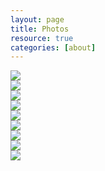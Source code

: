 ```yaml
---
layout: page
title: Photos
resource: true
categories: [about]
---
```


<div class="container">

<div class="row">
  <div class="col-xs-3">
    <a href="https://s3.amazonaws.com/weddednerds.com/CasketartsSun.jpg" class="thumbnail" rel="lightbox-cats">
      <img src="https://s3.amazonaws.com/weddednerds.com/CasketartsSun.jpg" class="img-responsive">
    </a>
  </div>

  <div class="col-xs-3">
    <a href="https://s3.amazonaws.com/weddednerds.com/CasketartsSun2.jpg" class="thumbnail" rel="lightbox-cats">
      <img src="https://s3.amazonaws.com/weddednerds.com/CasketartsSun2.jpg" class="img-responsive">
    </a>
  </div>

  <div class="col-xs-3">
    <a href="https://s3.amazonaws.com/weddednerds.com/LASER2.jpg" class="thumbnail" rel="lightbox-cats">
      <img src="https://s3.amazonaws.com/weddednerds.com/LASER2.jpg" class="img-responsive">
    </a>
  </div>
</div>

<div class="row">
  <div class="col-xs-3">
    <a href="https://s3.amazonaws.com/weddednerds.com/MURAL.jpg" class="thumbnail" rel="lightbox-cats">
      <img src="https://s3.amazonaws.com/weddednerds.com/MURAL.jpg" class="img-responsive">
    </a>
  </div>

  <div class="col-xs-3">
    <a href="https://s3.amazonaws.com/weddednerds.com/MURAL2.jpg" class="thumbnail" rel="lightbox-cats">
      <img src="https://s3.amazonaws.com/weddednerds.com/MURAL2.jpg" class="img-responsive">
    </a>
  </div>

  <div class="col-xs-3">
    <a href="https://s3.amazonaws.com/weddednerds.com/Silos.jpg" class="thumbnail" rel="lightbox-cats">
      <img src="https://s3.amazonaws.com/weddednerds.com/Silos.jpg" class="img-responsive">
    </a>
  </div>
</div>


<div class="row">
  <div class="col-xs-3">
    <a href="https://s3.amazonaws.com/weddednerds.com/Traintracks.jpg" class="thumbnail" rel="lightbox-cats">
      <img src="https://s3.amazonaws.com/weddednerds.com/Traintracks.jpg" class="img-responsive">
    </a>
  </div>

  <div class="col-xs-3">
    <a href="https://s3.amazonaws.com/weddednerds.com/UPPERCUT.jpg" class="thumbnail" rel="lightbox-cats">
      <img src="https://s3.amazonaws.com/weddednerds.com/UPPERCUT.jpg" class="img-responsive">
    </a>
  </div>

  <div class="col-xs-3">
    <a href="https://s3.amazonaws.com/weddednerds.com/laser.jpg" class="thumbnail" rel="lightbox-cats">
      <img src="https://s3.amazonaws.com/weddednerds.com/laser.jpg" class="img-responsive">
    </a>
  </div>
</div>


</div>
